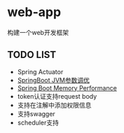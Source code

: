 # web-app

构建一个web开发框架


## TODO LIST

- Spring Actuator
- [SpringBoot JVM参数调优](https://blog.tengshe789.tech/2018/08/04/springboot/)
- [Spring Boot Memory Performance](https://spring.io/blog/2015/12/10/spring-boot-memory-performance)
- token认证支持request body
- 支持在注解中添加权限信息
- 支持swagger
- scheduler支持